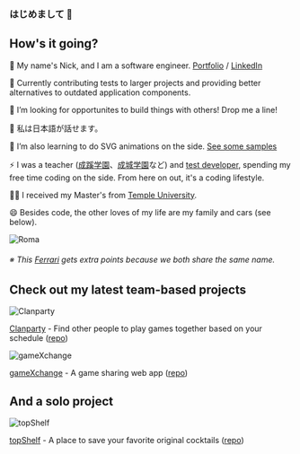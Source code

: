 ### はじめまして 👋
## How's it going?

🔭 My name's Nick, and I am a software engineer. [Portfolio](https://www.nikoandpiko.me/ "Nick Roma's Portfolio") / [LinkedIn](https://www.linkedin.com/in/nikoandpiko/ "LinkedIn")

🔔 Currently contributing tests to larger projects and providing better alternatives to outdated application components.

👯 I’m looking for opportunites to build things with others! Drop me a line!

👄 私は日本語が話せます。

🌱 I’m also learning to do SVG animations on the side. [See some samples](https://codepen.io/collection/DLokav "codepen sample collection")

⚡ I was a teacher ([成蹊学園](https://www.seikei.ac.jp/gakuen/ "成蹊学園")、[成城学園](https://www.seijogakuen.ed.jp/chukou/ "成城学園")など) and [test developer](https://www.benesse.co.jp/gtec/ "GTEC"), spending my free time coding on the side. From here on out, it's a coding lifestyle.

👨‍🎓 I received my Master's from [Temple University](https://www.tuj.ac.jp/tesol/index.html "Temple TESOL Program").

😄 Besides code, the other loves of my life are my family and cars (see below).

![Roma](https://hips.hearstapps.com/hmg-prod.s3.amazonaws.com/images/2021-ferrari-roma-105-1599666401.jpg?crop=0.587xw:0.440xh;0.151xw,0.418xh&resize=400:* "Ferrari Roma")

###### ※ This [Ferrari](https://www.ferrari.com/en-PS/auto/ferrari-roma "Ferrari Roma") gets extra points because we both share the same name.

## Check out my latest team-based projects

![Clanparty](https://live.staticflickr.com/65535/50926173206_19d2679393.jpg "Clanparty") 

[Clanparty](http://www.clanparty.net/ "clanparty") - Find other people to play games together based on your schedule ([repo](https://github.com/nikoandpiko/clanparty "clanparty"))

![gameXchange](https://live.staticflickr.com/65535/50911153543_da124cfc24.jpg "gameXchange")

[gameXchange](https://gamexxxchange.herokuapp.com/ "gameXchange") - A game sharing web app ([repo](https://github.com/nikoandpiko/gamexchange))

## And a solo project

![topShelf](https://live.staticflickr.com/65535/50918372742_388c21b50d.jpg "topShelf")

[topShelf](https://top-shelf.herokuapp.com/ "topShelf") - A place to save your favorite original cocktails ([repo](https://github.com/nikoandpiko/rails-mister-cocktail))
